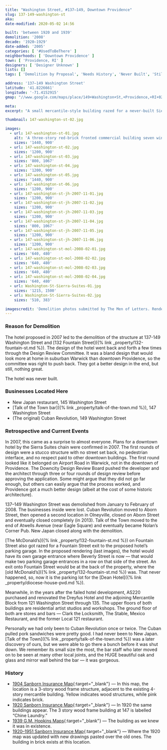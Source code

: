 ```yaml
---
title: "Washington Street, #137–149, Downtown Providence"
slug: 137-149-washington-st
aka:
date-modified: 2020-05-02 14:56

built: 'between 1920 and 1939'
demolition: '2008'
decade: '1920–1929'
date-added: '2005'
categories: [ '#UsedToBeThere' ]
neighborhoods: [ 'Downtown Providence' ]
town: [ 'Providence, RI' ]
designers: [ 'Designer Unknown' ]
lists: []
tags: [ 'Demolition by Proposal', 'Needs History', 'Never Built', 'Still an Empty Lot' ]

address: '137–149 Washington Street'
latitude: '41.8226661'
longitude: '-71.4152915'
gmap: "//www.google.com/maps/place/149+Washington+St,+Providence,+RI+02903/@41.8226661,-71.4152915,3a,75y,321.27h,90t/data=!3m6!1e1!3m4!1saVoiiARQsh8dqql4-cWvJw!2e0!7i16384!8i8192!4m5!3m4!1s0x89e44512542240e3:0xbcc7c6522678ee08!8m2!3d41.8228099!4d-71.415435"

meta: 
excerpt: "A small mercantile-style building razed for a never-built Sierra Suites Hotel in 2008. This building housed a few well-loved storefronts — New Japan, Cuban Revolution, and the Talk of the Town bar."

thumbnail: 147-washington-st-02.jpg

images:
  - url: 147-washington-st-01.jpg
    alt: 'A three-story red-brick fronted commercial building seven windows wide. Windows have stone lintels and sills. The ground floor was occupied by three restaurant businesses with a mix of metal, wood, and brick facades.'
    sizes: '1440, 900'
  - url: 147-washington-st-02.jpg
    sizes: '1200, 900'
  - url: 147-washington-st-03.jpg
    sizes: '800, 1067'
  - url: 147-washington-st-04.jpg
    sizes: '1200, 900'
  - url: 147-washington-st-05.jpg
    sizes: '1440, 900'
  - url: 147-washington-st-06.jpg
    sizes: '1200, 900'
  - url: 147-washington-st-jh-2007-11-01.jpg
    sizes: '1200, 900'
  - url: 147-washington-st-jh-2007-11-02.jpg
    sizes: '1200, 900'
  - url: 147-washington-st-jh-2007-11-03.jpg
    sizes: '1200, 900'
  - url: 147-washington-st-jh-2007-11-04.jpg
    sizes: '800, 1067'
  - url: 147-washington-st-jh-2007-11-05.jpg
    sizes: '1200, 900'
  - url: 147-washington-st-jh-2007-11-06.jpg
    sizes: '1200, 900'
  - url: 147-washington-st-mol-2008-02-01.jpg
    sizes: '640, 480'
  - url: 147-washington-st-mol-2008-02-02.jpg
    sizes: '640, 480'
  - url: 147-washington-st-mol-2008-02-03.jpg
    sizes: '640, 480'
  - url: 147-washington-st-mol-2008-02-04.jpg
    sizes: '640, 480'
  - url: Washington-St-Sierra-Suites-01.jpg
    sizes: '1215, 1500'
  - url: Washington-St-Sierra-Suites-02.jpg
    sizes: '510, 383'

imagescredit: 'Demolition photos submitted by The Men of Letters. Renderings found from news sources.'
---
```


### Reason for Demolition

The hotel proposed in 2007 led to the demolition of the structure at 137-149 Washington Street and [132 Fountain Street]({% link _property/132-fountain-st.md %}). The design of the hotel went back and forth a few times through the Design Review Committee. It was a bland design that would look more at home in suburban Warwick than downtown Providence, so the committee was right to push back. They got a better design in the end, but still, nothing great. 

The hotel was never built. 


### Businesses Located Here

+ New Japan restaurant, 145 Washington Street
+ [Talk of the Town bar]({% link _property/talk-of-the-town.md %}), 147 Washington Street
+ (The original) Cuban Revolution, 149 Washington Street


### Retrospective and Current Events

In 2007, this came as a surprise to almost everyone. Plans for a downtown hotel by the Sierra Suites chain were confirmed in 2007. The first rounds of design were a stucco structure with no street set back, no pedestrian interface, and no respect paid to other downtown buildings. The first round looked like it belonged on Airport Road in Warwick, not in the downtown of Providence. The Downcity Design Review Board pushed the developer and the architect through three or four rounds of design review before approving the application. Some might argue that they did not go far enough, but others can easily argue that the process worked, and Providence got a much better design (albeit at the cost of some historic architecture).

137–149 Washington Street was demolished from January to February of 2008. The businesses inside were lost. Cuban Revolution moved to Aborn Street, then opened a second location in Olneyville, closed on Aborn Street and eventually closed completely (in 2013). Talk of the Town moved to the end of Atwells Avenue (near Eagle Square) and eventually became Nolan’s Corner Pub. New Japan closed along with the demolition. 

[The McDonald’s]({% link _property/132-fountain-st.md %}) on Fountain Street also got razed for a Fountain Street exit to the proposed hotel’s parking garage. In the proposed rendering (last images), the hotel would have its own garage entrance where Beverly Street is now — that would make two parking garage entrances in a row on that side of the street. An exit onto Fountain Street would be at the back of the property, where the [old McDonald’s]({% link _property/132-fountain-st.md %}) was. That never happened, so, now it is the parking lot for the [Dean Hotel]({% link _property/diocese-house-pvd.md %}). 

Meanwhile, in the years after the failed hotel development, AS220 purchased and renovated the Dreyfus Hotel and the adjoining Mercantile Block from 121 Washington Street through 135. The upper floors of both buildings are residential artist studios and workshops. The ground floor of both are stores and bars — Clark the Locksmith, The Stable, Mexico Restaurant, and the former Local 121 restaurant. 

Personally we had only been to Cuban Revolution once or twice. The Cuban pulled pork sandwiches were pretty good. I had never been to New Japan. [Talk of the Town]({% link _property/talk-of-the-town.md %}) was a later discovery of ours, but we were able to go there a bunch before it was shut down. We remember its small size the most, the bar staff who later moved on to be seen at many other local joints, and the HUGE beautiful oak and glass and mirror wall behind the bar — it was gorgeous. 


### History

+ [1904 Sanborn Insurance Map](//www.loc.gov/resource/g3774pm.g3774pm_g080991904){:target="_blank"} — In this map, the location is a 3-story wood frame structure, adjacent to the existing 4-story mercantile building. Yellow indicates wood structures, while pink indicates brick. 
+ [1920 Sanborn Insurance Map](//www.loc.gov/resource/g3774pm.g3774pm_g08099192001){:target="_blank"} — In 1920 the same buildings appear. The 3 story wood frame building at 147 is labelled “Chine Laundry.”
+ [1939 G.M. Hopkins Maps](http://www.historicmapworks.com/Map/US/895458/Plate+001/Providence+1937/Rhode+Island/){:target="_blank"} — The building as we knew it was in existence. 
+ [1920–1951 Sanborn Insurance Map](//www.loc.gov/resource/g3774pm.g3774pm_g08099195101){:target="_blank"} — Where the 1920 map was updated with new drawings pasted over the old ones. The building in brick exists at this location. 
